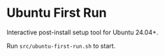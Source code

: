# Ubuntu First Run

Interactive post-install setup tool for Ubuntu 24.04+.

Run `src/ubuntu-first-run.sh` to start.
